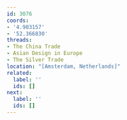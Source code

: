 ```yaml
---
id: 3076
coords:
- '4.903157'
- '52.366830'
threads:
- The China Trade
- Asian Design in Europe
- The Silver Trade
location: "[Amsterdam, Netherlands]"
related:
  label: ''
  ids: []
next:
  label: ''
  ids: []
---
```

